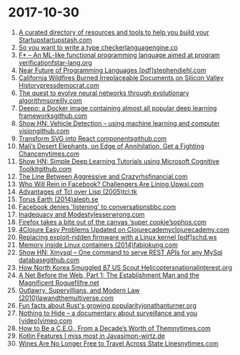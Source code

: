 # 2017-10-30
1. [A curated directory of resources and tools to help you build your Startupstartupstash.com](http://startupstash.com/)
2. [So you want to write a type checkerlanguagengine.co](http://languagengine.co/blog/so-you-want-to-write-a-type-checker/)
3. [F* – An ML-like functional programming language aimed at program verificationfstar-lang.org](http://fstar-lang.org)
4. [Near Future of Programming Languages [pdf]stephendiehl.com](http://dev.stephendiehl.com/nearfuture.pdf)
5. [California Wildfires Burned Irreplaceable Documents on Silicon Valley Historypressdemocrat.com](http://www.pressdemocrat.com/business/7559762-181/hewlett-packard-archives-at-keysight-destroyed)
6. [The quest to evolve neural networks through evolutionary algorithmsoreilly.com](https://www.oreilly.com/ideas/neuroevolution-a-different-kind-of-deep-learning)
7. [Deepo: a Docker image containing almost all popular deep learning frameworksgithub.com](https://github.com/ufoym/deepo)
8. [Show HN: Vehicle Detection – using machine learning and computer visiongithub.com](https://github.com/tatsuyah/vehicle-detection)
9. [Transform SVG into React componentsgithub.com](https://github.com/smooth-code/svgr)
10. [Mali’s Desert Elephants, on Edge of Annihilation, Get a Fighting Chancenytimes.com](https://www.nytimes.com/2017/10/29/world/africa/mali-elephants-gourma.html)
11. [Show HN: Simple Deep Learning Tutorials using Microsoft Cognitive Toolkitgithub.com](https://github.com/astorfi/CNTK-World/blob/master/README.rst)
12. [The Line Between Aggressive and Crazyrhsfinancial.com](https://rhsfinancial.com/2017/06/line-aggressive-crazy/)
13. [Who Will Rein in Facebook? Challengers Are Lining Upwsj.com](https://www.wsj.com/articles/who-will-rein-in-facebook-challengers-are-lining-up-1509278405)
14. [Advantages of Tcl over Lisp (2005)tcl.tk](https://wiki.tcl.tk/13410)
15. [Torus Earth (2014)aleph.se](http://www.aleph.se/andart/archives/2014/02/torusearth.html)
16. [Facebook denies 'listening' to conversationsbbc.com](http://www.bbc.com/news/technology-41776215)
17. [Inadequacy and Modestylesserwrong.com](https://www.lesserwrong.com/posts/zsG9yKcriht2doRhM/inadequacy-and-modesty)
18. [Firefox takes a bite out of the canvas ‘super cookie’sophos.com](https://nakedsecurity.sophos.com/2017/10/30/firefox-takes-a-bite-out-of-the-canvas-super-cookie/)
19. [4Clojure Easy Problems Updated on Clojurecademyclojurecademy.com](https://clojurecademy.com/courses/17592186045426/learn/overview#)
20. [Replacing exploit-ridden firmware with a Linux kernel [pdf]schd.ws](https://schd.ws/hosted_files/osseu17/84/Replace%20UEFI%20with%20Linux.pdf)
21. [Memory inside Linux containers (2014)fabiokung.com](https://fabiokung.com/2014/03/13/memory-inside-linux-containers/)
22. [Show HN: Xmysql – One command to serve REST APIs for any MySql databasegithub.com](https://github.com/o1lab/xmysql)
23. [How North Korea Smuggled 87 US Scout Helicoptersnationalinterest.org](http://nationalinterest.org/blog/the-buzz/how-north-korea-smuggled-87-us-scout-helicopters-22638)
24. [A Net Before the Web, Part 1: The Establishment Man and the Magnificent Roguefilfre.net](http://www.filfre.net/2017/10/a-net-before-the-web-part-1-the-establishment-man-and-the-magnificent-rogue/)
25. [Outlawry, Supervillians, and Modern Law (2010)lawandthemultiverse.com](http://lawandthemultiverse.com/2010/12/09/outlawry-supervillians-and-modern-law/)
26. [Fun facts about Rust's growing popularityjonathanturner.org](http://www.jonathanturner.org/2017/10/fun-facts-about-rust-growth.html)
27. [Nothing to Hide – a documentary about surveillance and you [video]vimeo.com](https://vimeo.com/189016018)
28. [How to Be a C.E.O., From a Decade’s Worth of Themnytimes.com](https://www.nytimes.com/2017/10/27/business/how-to-be-a-ceo.html)
29. [Kotlin Features I miss most in Javasimon-wirtz.de](https://blog.simon-wirtz.de/kotlin-features-miss-java/)
30. [Wines Are No Longer Free to Travel Across State Linesnytimes.com](https://www.nytimes.com/2017/10/23/dining/drinks/interstate-wine-sales-shipping-laws.html)